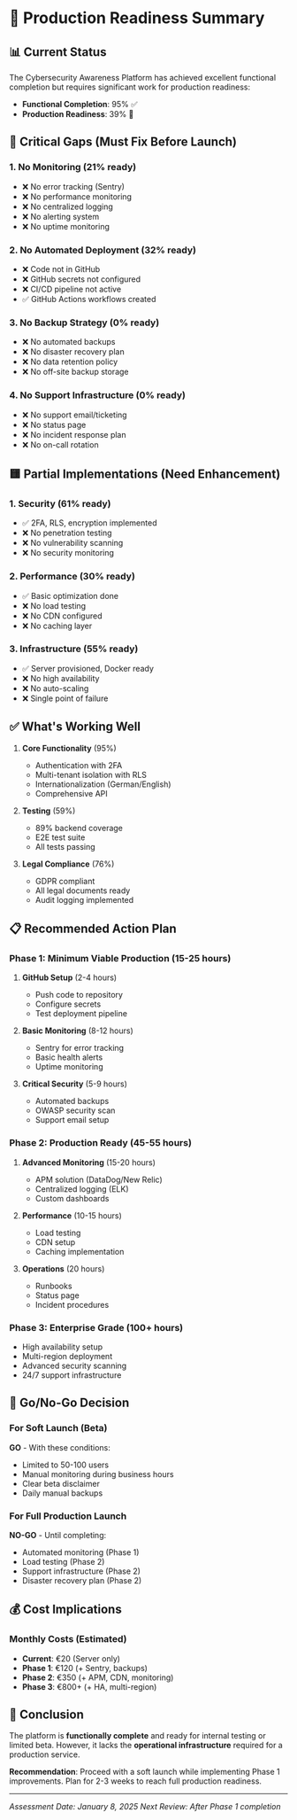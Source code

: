 # 🚀 Production Readiness Summary

## 📊 Current Status

The Cybersecurity Awareness Platform has achieved excellent functional completion but requires significant work for production readiness:

- **Functional Completion**: 95% ✅
- **Production Readiness**: 39% 🔴

## 🔴 Critical Gaps (Must Fix Before Launch)

### 1. **No Monitoring** (21% ready)
- ❌ No error tracking (Sentry)
- ❌ No performance monitoring
- ❌ No centralized logging
- ❌ No alerting system
- ❌ No uptime monitoring

### 2. **No Automated Deployment** (32% ready)
- ❌ Code not in GitHub
- ❌ GitHub secrets not configured
- ❌ CI/CD pipeline not active
- ✅ GitHub Actions workflows created

### 3. **No Backup Strategy** (0% ready)
- ❌ No automated backups
- ❌ No disaster recovery plan
- ❌ No data retention policy
- ❌ No off-site backup storage

### 4. **No Support Infrastructure** (0% ready)
- ❌ No support email/ticketing
- ❌ No status page
- ❌ No incident response plan
- ❌ No on-call rotation

## 🟨 Partial Implementations (Need Enhancement)

### 1. **Security** (61% ready)
- ✅ 2FA, RLS, encryption implemented
- ❌ No penetration testing
- ❌ No vulnerability scanning
- ❌ No security monitoring

### 2. **Performance** (30% ready)
- ✅ Basic optimization done
- ❌ No load testing
- ❌ No CDN configured
- ❌ No caching layer

### 3. **Infrastructure** (55% ready)
- ✅ Server provisioned, Docker ready
- ❌ No high availability
- ❌ No auto-scaling
- ❌ Single point of failure

## ✅ What's Working Well

1. **Core Functionality** (95%)
   - Authentication with 2FA
   - Multi-tenant isolation with RLS
   - Internationalization (German/English)
   - Comprehensive API

2. **Testing** (59%)
   - 89% backend coverage
   - E2E test suite
   - All tests passing

3. **Legal Compliance** (76%)
   - GDPR compliant
   - All legal documents ready
   - Audit logging implemented

## 📋 Recommended Action Plan

### Phase 1: Minimum Viable Production (15-25 hours)
1. **GitHub Setup** (2-4 hours)
   - Push code to repository
   - Configure secrets
   - Test deployment pipeline

2. **Basic Monitoring** (8-12 hours)
   - Sentry for error tracking
   - Basic health alerts
   - Uptime monitoring

3. **Critical Security** (5-9 hours)
   - Automated backups
   - OWASP security scan
   - Support email setup

### Phase 2: Production Ready (45-55 hours)
1. **Advanced Monitoring** (15-20 hours)
   - APM solution (DataDog/New Relic)
   - Centralized logging (ELK)
   - Custom dashboards

2. **Performance** (10-15 hours)
   - Load testing
   - CDN setup
   - Caching implementation

3. **Operations** (20 hours)
   - Runbooks
   - Status page
   - Incident procedures

### Phase 3: Enterprise Grade (100+ hours)
- High availability setup
- Multi-region deployment
- Advanced security scanning
- 24/7 support infrastructure

## 🎯 Go/No-Go Decision

### For Soft Launch (Beta)
**GO** - With these conditions:
- Limited to 50-100 users
- Manual monitoring during business hours
- Clear beta disclaimer
- Daily manual backups

### For Full Production Launch
**NO-GO** - Until completing:
- Automated monitoring (Phase 1)
- Load testing (Phase 2)
- Support infrastructure (Phase 2)
- Disaster recovery plan (Phase 2)

## 💰 Cost Implications

### Monthly Costs (Estimated)
- **Current**: €20 (Server only)
- **Phase 1**: €120 (+ Sentry, backups)
- **Phase 2**: €350 (+ APM, CDN, monitoring)
- **Phase 3**: €800+ (+ HA, multi-region)

## 🏁 Conclusion

The platform is **functionally complete** and ready for internal testing or limited beta. However, it lacks the **operational infrastructure** required for a production service. 

**Recommendation**: Proceed with a soft launch while implementing Phase 1 improvements. Plan for 2-3 weeks to reach full production readiness.

---

*Assessment Date: January 8, 2025*
*Next Review: After Phase 1 completion*